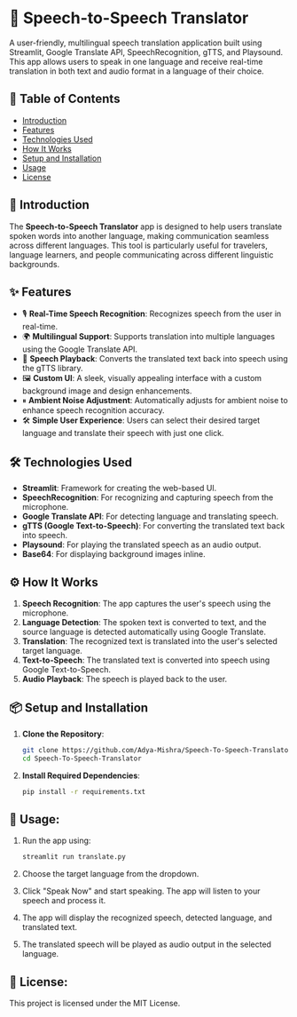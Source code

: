 # 🎤 Speech-to-Speech Translator

A user-friendly, multilingual speech translation application built using Streamlit, Google Translate API, SpeechRecognition, gTTS, and Playsound. This app allows users to speak in one language and receive real-time translation in both text and audio format in a language of their choice.

## 📝 Table of Contents
- [Introduction](#introduction)
- [Features](#features)
- [Technologies Used](#technologies-used)
- [How It Works](#how-it-works)
- [Setup and Installation](#setup-and-installation)
- [Usage](#usage)
- [License](#license)

## 📖 Introduction
The **Speech-to-Speech Translator** app is designed to help users translate spoken words into another language, making communication seamless across different languages. This tool is particularly useful for travelers, language learners, and people communicating across different linguistic backgrounds.

## ✨ Features
- 🎙 **Real-Time Speech Recognition**: Recognizes speech from the user in real-time.
- 🌍 **Multilingual Support**: Supports translation into multiple languages using the Google Translate API.
- 📢 **Speech Playback**: Converts the translated text back into speech using the gTTS library.
- 🖼 **Custom UI**: A sleek, visually appealing interface with a custom background image and design enhancements.
- ⏸ **Ambient Noise Adjustment**: Automatically adjusts for ambient noise to enhance speech recognition accuracy.
- 🛠 **Simple User Experience**: Users can select their desired target language and translate their speech with just one click.

## 🛠 Technologies Used
- **Streamlit**: Framework for creating the web-based UI.
- **SpeechRecognition**: For recognizing and capturing speech from the microphone.
- **Google Translate API**: For detecting language and translating speech.
- **gTTS (Google Text-to-Speech)**: For converting the translated text back into speech.
- **Playsound**: For playing the translated speech as an audio output.
- **Base64**: For displaying background images inline.

## ⚙️ How It Works
1. **Speech Recognition**: The app captures the user's speech using the microphone.
2. **Language Detection**: The spoken text is converted to text, and the source language is detected automatically using Google Translate.
3. **Translation**: The recognized text is translated into the user's selected target language.
4. **Text-to-Speech**: The translated text is converted into speech using Google Text-to-Speech.
5. **Audio Playback**: The speech is played back to the user.

## 📦 Setup and Installation
1. **Clone the Repository**:
   
   ```bash
   git clone https://github.com/Adya-Mishra/Speech-To-Speech-Translator.git
   cd Speech-To-Speech-Translator

3. **Install Required Dependencies**:

   ```bash
   pip install -r requirements.txt

## 🚀 Usage:
1. Run the app using:
   
   ```bash
   streamlit run translate.py
   
2. Choose the target language from the dropdown.
3. Click "Speak Now" and start speaking. The app will listen to your speech and process it.
4. The app will display the recognized speech, detected language, and translated text.
5. The translated speech will be played as audio output in the selected language.

## 📄 License:
This project is licensed under the MIT License.

